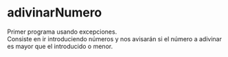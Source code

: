 # adivinarNumero
Primer programa usando excepciones.</br>
Consiste en ir introduciendo números y nos avisarán si el número a adivinar es mayor que el introducido o menor.

